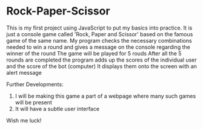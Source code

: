 # Rock-Paper-Scissor

This is my first project using JavaScript to put my basics into practice.
It is just a console game called 'Rock, Paper and Scissor' based on the famous game of the same name.
My program checks the necessary combinations needed to win a round and gives a message on the console regarding the winner of the round
The game will be played for 5 rouds
After all the 5 rounds are completed the program adds up the scores of the individual user and the score of the bot (computer)
It displays them onto the screen with an alert message

Further Developments:
1. I will be making this game a part of a webpage where many such games will be present
2. It will have a subtle user interface 

Wish me luck!
